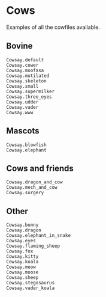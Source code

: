 # Cows

Examples of all the cowfiles available.

## Bovine

```@docs
Cowsay.default
Cowsay.cower
Cowsay.moofasa
Cowsay.mutilated
Cowsay.skeleton
Cowsay.small
Cowsay.supermilker
Cowsay.three_eyes
Cowsay.udder
Cowsay.vader
Cowsay.www
```

## Mascots

```@docs
Cowsay.blowfish
Cowsay.elephant
```

## Cows and friends

```@docs
Cowsay.dragon_and_cow
Cowsay.mech_and_cow
Cowsay.surgery
```

## Other

```@docs
Cowsay.bunny
Cowsay.dragon
Cowsay.elephant_in_snake
Cowsay.eyes
Cowsay.flaming_sheep
Cowsay.fox
Cowsay.kitty
Cowsay.koala
Cowsay.meow
Cowsay.moose
Cowsay.sheep
Cowsay.stegosaurus
Cowsay.vader_koala
```
